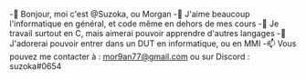 -👋 Bonjour, moi c'est @Suzoka, ou Morgan
-👀 J'aime beaucoup l'informatique en général, et code même en dehors de mes cours
-🌱 Je travail surtout en C, mais aimerai pouvoir apprendre d'autres langages
-💞️ J'adorerai pouvoir entrer dans un DUT en informatique, ou en MMI
-📫 Vous pouvez me contacter à : mor9an77@gmail.com ou sur Discord : suzoka#0654
<!--
**Suzoka/Suzoka** is a ✨ _special_ ✨ repository because its `README.md` (this file) appears on your GitHub profile.

Here are some ideas to get you started:

- 🔭 I’m currently working on ...
- 🌱 I’m currently learning ...
- 👯 I’m looking to collaborate on ...
- 🤔 I’m looking for help with ...
- 💬 Ask me about ...
- 📫 How to reach me: ...
- 😄 Pronouns: ...
- ⚡ Fun fact: ...
-->
